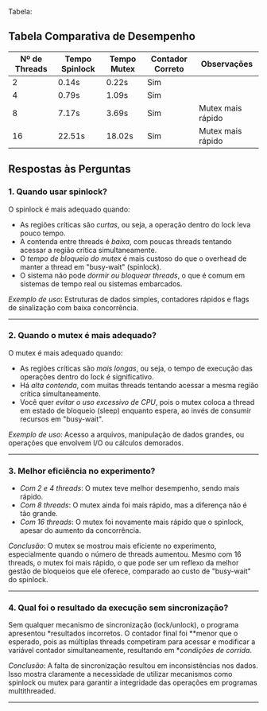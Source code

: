 Tabela:

## Tabela Comparativa de Desempenho

| Nº de Threads | Tempo Spinlock | Tempo Mutex | Contador Correto  | Observações          |
|---------------|----------------|-------------|-------------------|----------------------|
| 2             | 0.14s          | 0.22s       | Sim               |                      |
| 4             | 0.79s          | 1.09s       | Sim               |                      |
| 8             | 7.17s          | 3.69s       | Sim               | Mutex mais rápido    |
| 16            | 22.51s         | 18.02s      | Sim               | Mutex mais rápido    |

## Respostas às Perguntas

### 1. Quando usar spinlock?

O spinlock é mais adequado quando:
- As regiões críticas são *curtas*, ou seja, a operação dentro do lock leva pouco tempo.
- A contenda entre threads é *baixa*, com poucas threads tentando acessar a região crítica simultaneamente.
- O *tempo de bloqueio do mutex* é mais custoso do que o overhead de manter a thread em "busy-wait" (spinlock).
- O sistema não pode *dormir ou bloquear threads*, o que é comum em sistemas de tempo real ou sistemas embarcados.

*Exemplo de uso*: Estruturas de dados simples, contadores rápidos e flags de sinalização com baixa concorrência.

---

### 2. Quando o mutex é mais adequado?

O mutex é mais adequado quando:
- As regiões críticas são *mais longas*, ou seja, o tempo de execução das operações dentro do lock é significativo.
- Há *alta contenda*, com muitas threads tentando acessar a mesma região crítica simultaneamente.
- Você quer *evitar o uso excessivo de CPU*, pois o mutex coloca a thread em estado de bloqueio (sleep) enquanto espera, ao invés de consumir recursos em "busy-wait".

*Exemplo de uso*: Acesso a arquivos, manipulação de dados grandes, ou operações que envolvem I/O ou cálculos demorados.

---

### 3. Melhor eficiência no experimento?

- *Com 2 e 4 threads*: O mutex teve melhor desempenho, sendo mais rápido.
- *Com 8 threads*: O mutex ainda foi mais rápido, mas a diferença não é tão grande.
- *Com 16 threads*: O mutex foi novamente mais rápido que o spinlock, apesar do aumento da concorrência.

*Conclusão*: O mutex se mostrou mais eficiente no experimento, especialmente quando o número de threads aumentou. Mesmo com 16 threads, o mutex foi mais rápido, o que pode ser um reflexo da melhor gestão de bloqueios que ele oferece, comparado ao custo de "busy-wait" do spinlock.

---

### 4. Qual foi o resultado da execução sem sincronização?

Sem qualquer mecanismo de sincronização (lock/unlock), o programa apresentou *resultados incorretos. O contador final foi **menor que o esperado, pois as múltiplas threads competiram para acessar e modificar a variável contador simultaneamente, resultando em **condições de corrida*.

*Conclusão*: A falta de sincronização resultou em inconsistências nos dados. Isso mostra claramente a necessidade de utilizar mecanismos como spinlock ou mutex para garantir a integridade das operações em programas multithreaded.

---
